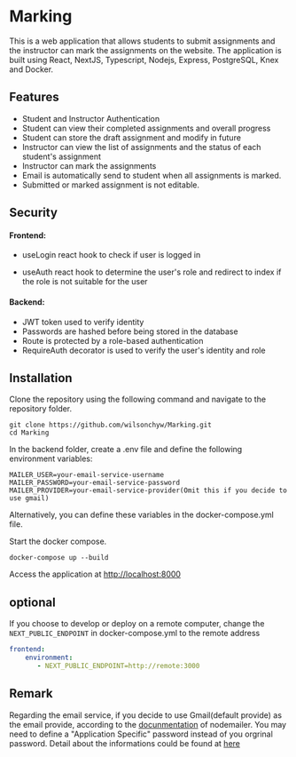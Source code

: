 # Marking
This is a web application that allows students to submit assignments and the instructor can mark the assignments on the website. The application is built using React, NextJS, Typescript, Nodejs, Express, PostgreSQL, Knex and Docker.

## Features
- Student and Instructor Authentication
- Student can view their completed assignments and overall progress
- Student can store the draft assignment and modify in future
- Instructor can view the list of assignments and the status of each student's assignment
- Instructor can mark the assignments
- Email is automatically send to student when all assignments is marked.
- Submitted or marked assignment is not editable.

## Security
#### Frontend:
- useLogin react hook to check if user is logged in<p>
- useAuth react hook to determine the user's role and redirect to index if the role is not suitable for the user

#### Backend:
- JWT token used to verify identity
- Passwords are hashed before being stored in the database
- Route is protected by a role-based authentication
- RequireAuth decorator is used to verify the user's identity and role

## Installation

Clone the repository using the following command and navigate to the repository folder.
```
git clone https://github.com/wilsonchyw/Marking.git
cd Marking
```


In the backend folder, create a .env file and define the following environment variables:
```
MAILER_USER=your-email-service-username
MAILER_PASSWORD=your-email-service-password
MAILER_PROVIDER=your-email-service-provider(Omit this if you decide to use gmail)
```
Alternatively, you can define these variables in the docker-compose.yml file.

Start the docker compose.
```
docker-compose up --build
```

Access the application at [http://localhost:8000](http://localhost:8000)

## optional
If you choose to develop or deploy on a remote computer, change the `NEXT_PUBLIC_ENDPOINT` in docker-compose.yml to the remote address
``` yaml
frontend:
    environment:
       - NEXT_PUBLIC_ENDPOINT=http://remote:3000
```

## Remark
Regarding the email service, if you decide to use Gmail(default provide) as the email provide, according to the [docunmentation](https://www.npmjs.com/package/nodemailer) of nodemailer. You may need to define a "Application Specific" password instead of you orgrinal password. Detail about the informations could be found at [here](https://nodemailer.com/usage/using-gmail/)